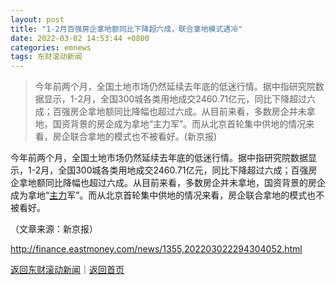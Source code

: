 ```yaml
---
layout: post
title: "1-2月百强房企拿地额同比下降超六成，联合拿地模式遇冷"
date: 2022-03-02 14:53:44 +0800
categories: emnews
tags: 东财滚动新闻
---
```

> 今年前两个月，全国土地市场仍然延续去年底的低迷行情。据中指研究院数据显示，1-2月，全国300城各类用地成交2460.71亿元，同比下降超过六成；百强房企拿地额同比降幅也超过六成。从目前来看，多数房企并未拿地，国资背景的房企成为拿地“主力军”。而从北京首轮集中供地的情况来看，房企联合拿地的模式也不被看好。(新京报)

<p>今年前两个月，全国土地市场仍然延续去年底的低迷行情。据中指研究院数据显示，1-2月，全国300城各类用地成交2460.71亿元，同比下降超过六成；百强房企拿地额同比降幅也超过六成。从目前来看，多数房企并未拿地，国资背景的房企成为拿地“<span id="Info.3291"><a href="http://data.eastmoney.com/zlsj/" class="infokey">主力</a></span>军”。而从北京首轮集中供地的情况来看，房企联合拿地的模式也不被看好。 </p><p class="em_media">（文章来源：新京报）</p>

<http://finance.eastmoney.com/news/1355,202203022294304052.html>

[返回东财滚动新闻](//finews.withounder.com/emnews/)｜[返回首页](//finews.withounder.com/)